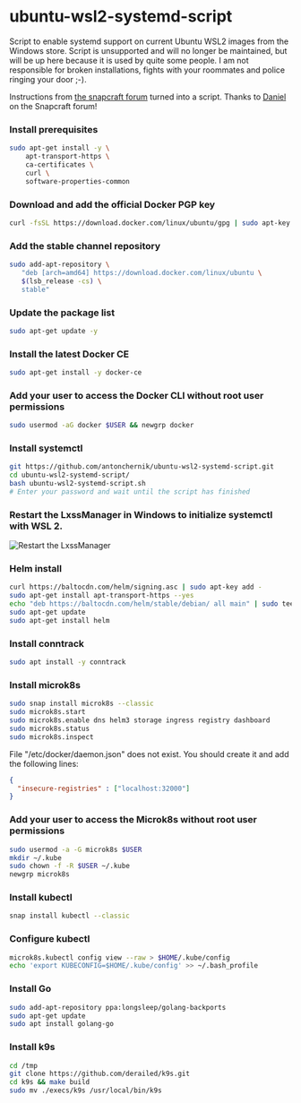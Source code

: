 # ubuntu-wsl2-systemd-script
Script to enable systemd support on current Ubuntu WSL2 images from the Windows store. 
Script is unsupported and will no longer be maintained, but will be up here because it is used by quite some people.
I am not responsible for broken installations, fights with your roommates and police ringing your door ;-).

Instructions from [the snapcraft forum](https://forum.snapcraft.io/t/running-snaps-on-wsl2-insiders-only-for-now/13033) turned into a script. Thanks to [Daniel](https://forum.snapcraft.io/u/daniel) on the Snapcraft forum! 

### Install prerequisites
```sh
sudo apt-get install -y \
    apt-transport-https \
    ca-certificates \
    curl \
    software-properties-common
```
### Download and add the official Docker PGP key
```sh
curl -fsSL https://download.docker.com/linux/ubuntu/gpg | sudo apt-key add -
```

### Add the stable channel repository
```sh
sudo add-apt-repository \
   "deb [arch=amd64] https://download.docker.com/linux/ubuntu \
   $(lsb_release -cs) \
   stable"
```

### Update the package list
```sh
sudo apt-get update -y
```

### Install the latest Docker CE
```sh
sudo apt-get install -y docker-ce
```

### Add your user to access the Docker CLI without root user permissions
```sh
sudo usermod -aG docker $USER && newgrp docker
```

### Install systemctl
```sh
git https://github.com/antonchernik/ubuntu-wsl2-systemd-script.git
cd ubuntu-wsl2-systemd-script/
bash ubuntu-wsl2-systemd-script.sh
# Enter your password and wait until the script has finished
```
### Restart the LxssManager in Windows to initialize systemctl with WSL 2.
![Restart the LxssManager](https://github.com/antonchernik/ubuntu-wsl2-systemd-script/blob/master/lxssmanager.png?raw=true)

### Helm install
```sh
curl https://baltocdn.com/helm/signing.asc | sudo apt-key add -
sudo apt-get install apt-transport-https --yes
echo "deb https://baltocdn.com/helm/stable/debian/ all main" | sudo tee /etc/apt/sources.list.d/helm-stable-debian.list
sudo apt-get update
sudo apt-get install helm
```

### Install conntrack
```sh
sudo apt install -y conntrack
```

### Install microk8s
```sh
sudo snap install microk8s --classic
sudo microk8s.start
sudo microk8s.enable dns helm3 storage ingress registry dashboard
sudo microk8s.status
sudo microk8s.inspect
```
File "/etc/docker/daemon.json" does not exist.
You should create it and add the following lines:
```json
{
  "insecure-registries" : ["localhost:32000"]
}
```

### Add your user to access the Microk8s without root user permissions
```sh
sudo usermod -a -G microk8s $USER
mkdir ~/.kube
sudo chown -f -R $USER ~/.kube
newgrp microk8s
```

### Install kubectl
```sh
snap install kubectl --classic
```

### Configure kubectl
```sh
microk8s.kubectl config view --raw > $HOME/.kube/config
echo 'export KUBECONFIG=$HOME/.kube/config' >> ~/.bash_profile
```

### Install Go
```sh
sudo add-apt-repository ppa:longsleep/golang-backports
sudo apt-get update
sudo apt install golang-go
```

### Install k9s
```sh
cd /tmp
git clone https://github.com/derailed/k9s.git
cd k9s && make build
sudo mv ./execs/k9s /usr/local/bin/k9s
```